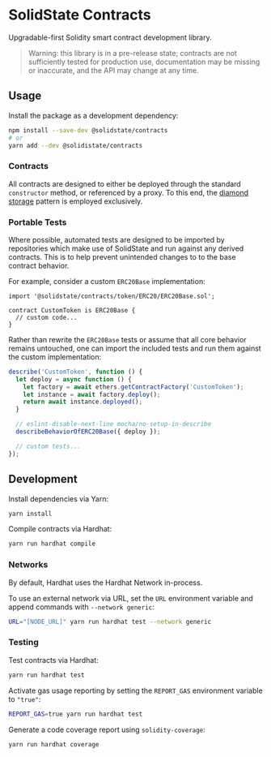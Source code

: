 # SolidState Contracts

Upgradable-first Solidity smart contract development library.

> Warning: this library is in a pre-release state; contracts are not sufficiently tested for production use, documentation may be missing or inaccurate, and the API may change at any time.

## Usage

Install the package as a development dependency:

```bash
npm install --save-dev @solidstate/contracts
# or
yarn add --dev @solidistate/contracts
```

### Contracts

All contracts are designed to either be deployed through the standard `constructor` method, or referenced by a proxy.  To this end, the [diamond storage](https://medium.com/1milliondevs/new-storage-layout-for-proxy-contracts-and-diamonds-98d01d0eadb) pattern is employed exclusively.

### Portable Tests

Where possible, automated tests are designed to be imported by repositories which make use of SolidState and run against any derived contracts.  This is to help prevent unintended changes to to the base contract behavior.

For example, consider a custom `ERC20Base` implementation:

```solidity
import '@solidstate/contracts/token/ERC20/ERC20Base.sol';

contract CustomToken is ERC20Base {
  // custom code...
}
```

Rather than rewrite the `ERC20Base` tests or assume that all core behavior remains untouched, one can import the included tests and run them against the custom implementation:

```javascript
describe('CustomToken', function () {
  let deploy = async function () {
    let factory = await ethers.getContractFactory('CustomToken');
    let instance = await factory.deploy();
    return await instance.deployed();
  }

  // eslint-disable-next-line mocha/no-setup-in-describe
  describeBehaviorOfERC20Base({ deploy });

  // custom tests...
});
```

## Development

Install dependencies via Yarn:

```bash
yarn install
```

Compile contracts via Hardhat:

```bash
yarn run hardhat compile
```

### Networks

By default, Hardhat uses the Hardhat Network in-process.

To use an external network via URL, set the `URL` environment variable and append commands with `--network generic`:

```bash
URL="[NODE_URL]" yarn run hardhat test --network generic
```

### Testing

Test contracts via Hardhat:

```bash
yarn run hardhat test
```

Activate gas usage reporting by setting the `REPORT_GAS` environment variable to `"true"`:

```bash
REPORT_GAS=true yarn run hardhat test
```

Generate a code coverage report using `solidity-coverage`:

```bash
yarn run hardhat coverage
```
